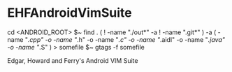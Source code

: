 # EHFAndroidVimSuite
cd <ANDROID_ROOT>
$~ find . \( ! -name "./out*" -a ! -name ".git*" \) -a \( -name "*.cpp" -o -name "*.h" -o -name "*.c" -o -name "*.aidl" -o -name "*.java" -o -name "*.S" \) > somefile
$~ gtags -f somefile

Edgar, Howard and Ferry's Android VIM Suite 
